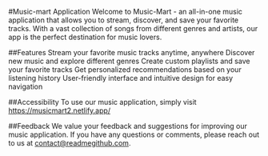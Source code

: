 #Music-mart Application
Welcome to Music-Mart - an all-in-one music application that allows you to stream, discover, and save your favorite tracks. With a vast collection of songs from different genres and artists, our app is the perfect destination for music lovers.

##Features
Stream your favorite music tracks anytime, anywhere
Discover new music and explore different genres
Create custom playlists and save your favorite tracks
Get personalized recommendations based on your listening history
User-friendly interface and intuitive design for easy navigation

##Accessibility
To use our music application, simply visit https://musicmart2.netlify.app/

##Feedback
We value your feedback and suggestions for improving our music application. If you have any questions or comments, please reach out to us at contact@readmegithub.com.
